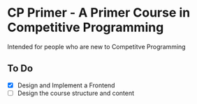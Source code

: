 # CP Primer - A Primer Course in Competitive Programming

Intended for people who are new to Competitve Programming

## To Do
- [x] Design and Implement a Frontend
- [ ] Design the course structure and content
